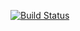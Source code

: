 [![Build Status](https://armdrone.strahlungsfrei.de/api/badges/armhf-drone-plugins/drone-gitter/status.svg)](https://armdrone.strahlungsfrei.de/armhf-drone-plugins/drone-gitter)
